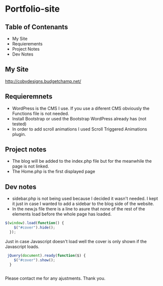 # Portfolio-site

## Table of Contenants
- My Site
- Requierements
- Project Notes
- Dev Notes

## My Site

http://cobydesigns.budgetchamp.net/

## Requieremnets

- WordPress is the CMS I use. If you use a diferent CMS obviously the Functions file is not needed.
- Install Bootstrap or used the Bootstrap WordPress already has (not tested)
- In order to add scroll animations I used Scroll Triggered Animations plugin.

 ## Project notes 
 
 - The blog will be added to the index.php file but for the meanwhile the page is not linked.
 - The Home.php is the first displayed page
 
 ## Dev notes
 
 - sidebar.php is not being used because I decided it wasn't needed. I kept it just in case I wanted to add a sidebar to the blog side of the website.
 - In the new.js file there is a line to asure that none of the rest of the elements load before the whole page has loaded.
```javascript
$(window).load(function() {
    $("#cover").hide();
  });
```
Just in case Javascript doesn't load well the cover is only shown if the Javascript loads.

```javascript
 jQuery(document).ready(function($) {
    $("#cover").show();
  }
  
```

Please contact me for any ajustments. Thank you.


